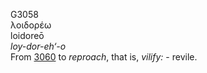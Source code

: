 G3058  
λοιδορέω  
loidoreō  
*loy-dor-eh‘-o*  
From [3060](g3060) to *reproach*, that is, *vilify:* - revile.  
